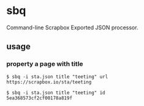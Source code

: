 # sbq
Command-line Scrapbox Exported JSON processor.

## usage

### property a page with title

```
$ sbq -i sta.json title "teeting" url
https://scrapbox.io/sta/teeting

$ sbq -i sta.json title "teeting" id
5ea368573cf2cf00178a819f
```
